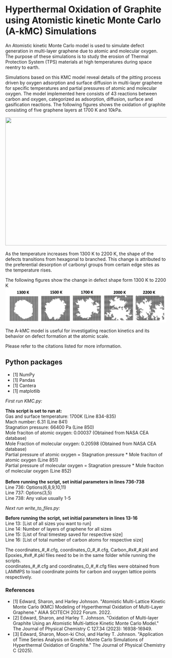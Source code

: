 # Hyperthermal Oxidation of Graphite using Atomistic kinetic Monte Carlo (A-kMC) Simulations
An Atomistic kinetic Monte Carlo model is used to simulate defect generation in multi-layer graphene due to atomic and molecular oxygen. The purpose of these simulations is to study the erosion of Thermal Protection System (TPS) materials at high temperatures during space reentry to earth. 

Simulations based on this KMC model reveal details of the pitting process driven by oxygen adsorption and surface diffusion in multi-layer graphene for specific temperatures and partial pressures of atomic and molecular oxygen. The model implemented here consists of 43 reactions between carbon and oxygen, categorized as adsorption, diffusion, surface and gasification reactions. The following figures shows the oxidation of graphite consisting of five graphene layers at 1700 K and 10kPa.

<img src="Images/oxidation_1700K_10kPa.png" width="600" height="400">

As the temperature increases from 1300 K to 2200 K, the shape of the defects transitions from hexagonal to branched. This change is attributed to the preferential desorption of carbonyl groups from certain edge sites as the temperature rises.

The following figures show the change in defect shape form 1300 K to 2200 K
![Image](Images/temperatures.jpg)

The A-kMC model is useful for investigating reaction kinetics and its behavior on defect formation at the atomic scale.

Please refer to the citations listed for more information.

## Python packages
- [1] NumPy
- [1] Pandas
- [1] Cantera
- [1] matplotlib

*First run KMC.py:*

**This script is set to run at:** <br/>
Gas and surface temperature: 1700K (Line 834-835)<br/>
Mach number: 6.31 (Line 841)<br/>
Stagnation pressure: 66400 Pa (Line 850)<br/>
Mole fraciton of atomic oxygen: 0.00037 (Obtained from NASA CEA database)<br/>
Mole Fraction of molecular oxygen: 0.20598 (Obtained from NASA CEA database)<br/>
Partial pressure of atomic oxygen = Stagnation pressure * Mole fraciton of atomic oxygen (Line 851)<br/>
Partial pressure of molecular oxygen = Stagnation pressure * Mole fraciton of molecular oxygen (Line 852)<br/>
<br/>
**Before running the script, set initial parameters in lines 736-738**<br/>
Line 736: Options(6,8,9,10,11)<br/>
Line 737: Options(3,5)<br/>
Line 738: Any value usually 1-5<br/>

*Next run write_to_files.py:*

**Before running the script, set initial parameters in lines 13-16**<br/>
Line 13: [List of all sizes you want to run]<br/>
Line 14: Number of layers of graphene for all sizes<br/>
Line 15: [List of final timestep saved for respective size]<br/>
Line 16: [List of total number of carbon atoms for respective size]<br/>

The coordinates\_#\_#.cfg, coordinates\_O\_#\_#.cfg, Carbon\_#x#\_#.pkl and Epoxies\_#x#\_#.pkl files need to be in the same folder while running the scripts.<br/>
coordinates\_#\_#.cfg and coordinates\_O\_#\_#.cfg files were obtained from LAMMPS to load coordinate points for carbon and oxygen lattice points respectively.

### References
- [1] Edward, Sharon, and Harley Johnson. "Atomistic Multi-Lattice Kinetic Monte Carlo (KMC) Modeling of Hyperthermal Oxidation of Multi-Layer Graphene." AIAA SCITECH 2022 Forum. 2022.
- [2] Edward, Sharon, and Harley T. Johnson. "Oxidation of Multi-layer Graphite Using an Atomistic Multi-lattice Kinetic Monte Carlo Model." The Journal of Physical Chemistry C 127.34 (2023): 16938-16949.
- [3] Edward, Sharon, Moon-ki Choi, and Harley T. Johnson. "Application of Time Series Analysis on Kinetic Monte Carlo Simulations of Hyperthermal Oxidation of Graphite." The Journal of Physical Chemistry C (2025).